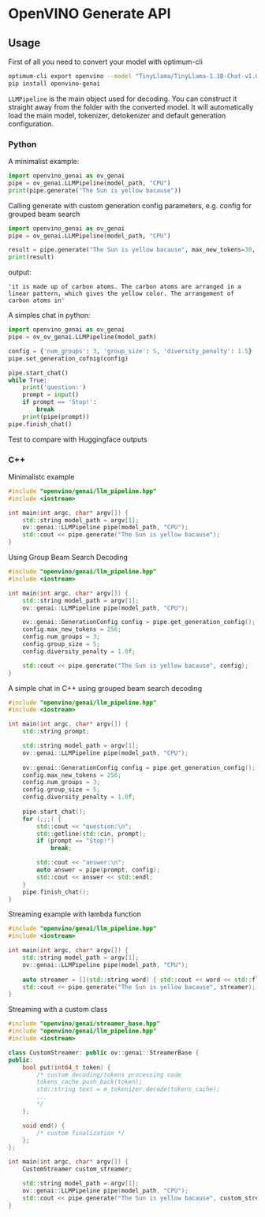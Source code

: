 # OpenVINO Generate API

## Usage 

First of all you need to convert your model with optimum-cli
``` sh
optimum-cli export openvino --model "TinyLlama/TinyLlama-1.1B-Chat-v1.0" --weight-format fp16 --trust-remote-code "TinyLlama-1.1B-Chat-v1.0"
pip install openvino-genai
```

`LLMPipeline` is the main object used for decoding. You can construct it straight away from the folder with the converted model. It will automatically load the main model, tokenizer, detokenizer and default generation configuration.

### Python

A minimalist example:
```python
import openvino_genai as ov_genai
pipe = ov_genai.LLMPipeline(model_path, "CPU")
print(pipe.generate("The Sun is yellow bacause"))
```

Calling generate with custom generation config parameters, e.g. config for grouped beam search
```python
import openvino_genai as ov_genai
pipe = ov_genai.LLMPipeline(model_path, "CPU")

result = pipe.generate("The Sun is yellow bacause", max_new_tokens=30, num_groups=3, group_size=5, diversity_penalty=1.5)
print(result)
```

output:
```
'it is made up of carbon atoms. The carbon atoms are arranged in a linear pattern, which gives the yellow color. The arrangement of carbon atoms in'
```

A simples chat in python:
```python
import openvino_genai as ov_genai
pipe = ov_ov_genai.LLMPipeline(model_path)

config = {'num_groups': 3, 'group_size': 5, 'diversity_penalty': 1.5}
pipe.set_generation_cofnig(config)

pipe.start_chat()
while True:
    print('question:')
    prompt = input()
    if prompt == 'Stop!':
        break
    print(pipe(prompt))
pipe.finish_chat()
```

Test to compare with Huggingface outputs

### C++

Minimalistc example
```cpp
#include "openvino/genai/llm_pipeline.hpp"
#include <iostream>

int main(int argc, char* argv[]) {
    std::string model_path = argv[1];
    ov::genai::LLMPipeline pipe(model_path, "CPU");
    std::cout << pipe.generate("The Sun is yellow bacause");
}
```

Using Group Beam Search Decoding
```cpp
#include "openvino/genai/llm_pipeline.hpp"
#include <iostream>

int main(int argc, char* argv[]) {
    std::string model_path = argv[1];
    ov::genai::LLMPipeline pipe(model_path, "CPU");

    ov::genai::GenerationConfig config = pipe.get_generation_config();
    config.max_new_tokens = 256;
    config.num_groups = 3;
    config.group_size = 5;
    config.diversity_penalty = 1.0f;

    std::cout << pipe.generate("The Sun is yellow bacause", config);
}
```

A simple chat in C++ using grouped beam search decoding
``` cpp
#include "openvino/genai/llm_pipeline.hpp"
#include <iostream>

int main(int argc, char* argv[]) {
    std::string prompt;

    std::string model_path = argv[1];
    ov::genai::LLMPipeline pipe(model_path, "CPU");
    
    ov::genai::GenerationConfig config = pipe.get_generation_config();
    config.max_new_tokens = 256;
    config.num_groups = 3;
    config.group_size = 5;
    config.diversity_penalty = 1.0f;
    
    pipe.start_chat();
    for (;;;) {
        std::cout << "question:\n";
        std::getline(std::cin, prompt);
        if (prompt == "Stop!")
            break;

        std::cout << "answer:\n";
        auto answer = pipe(prompt, config);
        std::cout << answer << std::endl;
    }
    pipe.finish_chat();
}
```

Streaming example with lambda function
``` cpp
#include "openvino/genai/llm_pipeline.hpp"
#include <iostream>

int main(int argc, char* argv[]) {
    std::string model_path = argv[1];
    ov::genai::LLMPipeline pipe(model_path, "CPU");
        
    auto streamer = [](std::string word) { std::cout << word << std::flush; };
    std::cout << pipe.generate("The Sun is yellow bacause", streamer);
}
```

Streaming with a custom class
``` cpp
#include "openvino/genai/streamer_base.hpp"
#include "openvino/genai/llm_pipeline.hpp"
#include <iostream>

class CustomStreamer: public ov::genai::StreamerBase {
public:
    bool put(int64_t token) {
        /* custom decoding/tokens processing code
        tokens_cache.push_back(token);
        std::string text = m_tokenizer.decode(tokens_cache);
        ...
        */
    };

    void end() {
        /* custom finalization */
    };
};

int main(int argc, char* argv[]) {
    CustomStreamer custom_streamer;

    std::string model_path = argv[1];
    ov::genai::LLMPipeline pipe(model_path, "CPU");
    std::cout << pipe.generate("The Sun is yellow bacause", custom_streamer);
}
```

